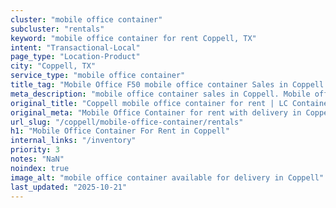 ```yaml
---
cluster: "mobile office container"
subcluster: "rentals"
keyword: "mobile office container for rent Coppell, TX"
intent: "Transactional-Local"
page_type: "Location-Product"
city: "Coppell, TX"
service_type: "mobile office container"
title_tag: "Mobile Office F50 mobile office container Sales in Coppell | LC Container"
meta_description: "mobile office container sales in Coppell. Mobile office containers for workspace solutions. Fast delivery, competitive pricing. Serving mobile office container area. Quote ID: 1UI. Call (214) 524-4168 for your free quote today."
original_title: "Coppell mobile office container for rent | LC Container"
original_meta: "Mobile Office Container for rent with delivery in Coppell, TX. LC Container — local Since 2003. Get pricing today."
url_slug: "/coppell/mobile-office-container/rentals"
h1: "Mobile Office Container For Rent in Coppell"
internal_links: "/inventory"
priority: 3
notes: "NaN"
noindex: true
image_alt: "mobile office container available for delivery in Coppell"
last_updated: "2025-10-21"
---
```


<!-- TODO: Add unique city/inventory copy, images, and internal links here. -->
